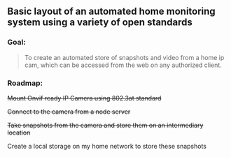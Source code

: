 ## Basic layout of an automated home monitoring system using a variety of open standards

### Goal:

> To create an automated store of snapshots and video from a home ip cam, which can be accessed from the web on any authorized client.


### Roadmap:

~~Mount Onvif ready IP Camera using 802.3at standard~~

~~Connect to the camera from a node server~~

~~Take snapshots from the camera and store them on an intermediary location~~

Create a local storage on my home network to store these snapshots

